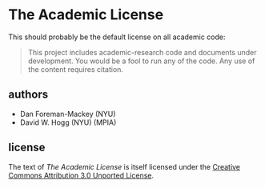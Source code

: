 The Academic License
====================

This should probably be the default license on all academic code:
> This project includes academic-research code and documents under development.
> You would be a fool to run any of the code.
> Any use of the content requires citation.

authors
-------
- Dan Foreman-Mackey (NYU)
- David W. Hogg (NYU) (MPIA)

license
-------
The text of *The Academic License* is itself licensed under the
[Creative Commons Attribution 3.0 Unported License](http://creativecommons.org/licenses/by/3.0/).
